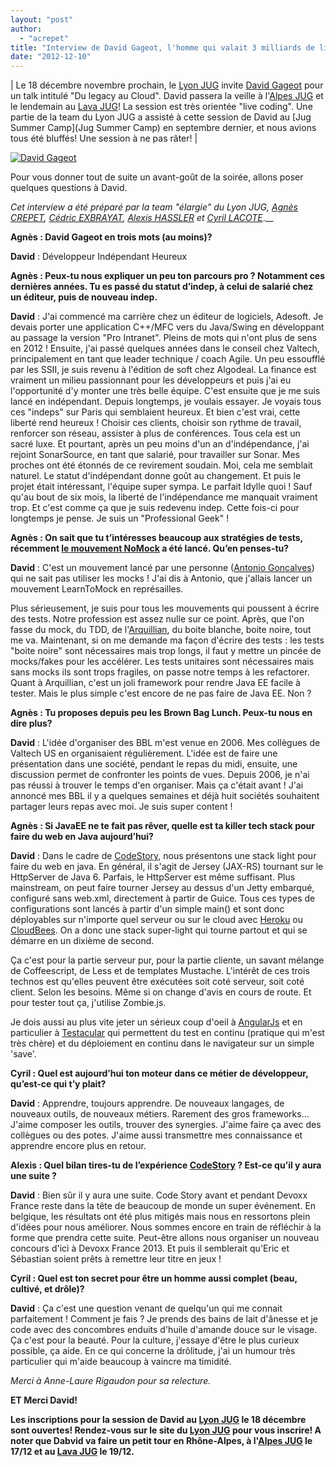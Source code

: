 ```yaml
---
layout: "post"
author: 
  - "acrepet"
title: "Interview de David Gageot, l'homme qui valait 3 milliards de lignes de code"
date: "2012-12-10"
---
```


| Le 18 décembre novembre prochain, le [Lyon JUG](http://www.lyonjug.org/) invite [David Gageot](http://blog.javabien.net/) pour un talk intitulé "Du legacy au Cloud". David passera la veille à l'[Alpes JUG](http://www.alpesjug.org/) et le lendemain au [Lava JUG](http://www.lavajug.org/xwiki/bin/view/Main/WebHome)! La session est très orientée "live coding". Une partie de la team du Lyon JUG a assisté à cette session de David au [Jug Summer Camp](Jug Summer Camp) en septembre dernier, et nous avions tous été bluffés! Une session à ne pas râter! |

[![David Gageot](https://lh3.googleusercontent.com/-dpNJ7NFOpzs/AAAAAAAAAAI/AAAAAAAAAg8/zs4GxqiYnJ4/s250-c-k/photo.jpg?height=180&width=180)](http://blog.javabien.net/)

Pour vous donner tout de suite un avant-goût de la soirée, allons poser quelques questions à David.

_Cet interview a été préparé par la team "élargie" du Lyon JUG, [Agnès CREPET](http://twitter.com/agnes_crepet), [Cédric EXBRAYAT](https://fr.twitter.com/cedric_exbrayat), [Alexis HASSLER](https://fr.twitter.com/AlexisHassler) et [Cyril LACOTE](http://twitter.com/clacote)_.__

**Agnès : David Gageot en trois mots (au moins)?**

**David** : Développeur Indépendant Heureux

**Agnès : Peux-tu nous expliquer un peu ton parcours pro ? Notamment ces dernières années. Tu es passé du statut d’indep, à celui de salarié chez un éditeur, puis de nouveau indep.**

**David** : J'ai commencé ma carrière chez un éditeur de logiciels, Adesoft. Je devais porter une application C++/MFC vers du Java/Swing en développant au passage la version "Pro Intranet". Pleins de mots qui n'ont plus de sens en 2012 ! Ensuite, j'ai passé quelques années dans le conseil chez Valtech, principalement en tant que leader technique / coach Agile. Un peu essoufflé par les SSII, je suis revenu à l'édition de soft chez Algodeal. La finance est vraiment un milieu passionnant pour les développeurs et puis j'ai eu l'opportunité d'y monter une très belle équipe. C'est ensuite que je me suis lancé en indépendant. Depuis longtemps, je voulais essayer. Je voyais tous ces "indeps" sur Paris qui semblaient heureux. Et bien c'est vrai, cette liberté rend heureux ! Choisir ces clients, choisir son rythme de travail, renforcer son réseau, assister à plus de conférences. Tous cela est un sacré luxe. Et pourtant, après un peu moins d'un an d'indépendance, j'ai rejoint SonarSource, en tant que salarié, pour travailler sur Sonar. Mes proches ont été étonnés de ce revirement soudain. Moi, cela me semblait naturel. Le statut d'indépendant donne goût au changement. Et puis le projet était intéressant, l'équipe super sympa. Le parfait Idylle quoi ! Sauf qu'au bout de six mois, la liberté de l'indépendance me manquait vraiment trop. Et c'est comme ça que je suis redevenu indep. Cette fois-ci pour longtemps je pense. Je suis un "Professional Geek" !

**Agnès : On sait que tu t’intéresses beaucoup aux stratégies de tests, récemment [le mouvement NoMock](http://antoniogoncalves.org/2012/11/27/launching-the-nomock-movement/) a été lancé. Qu’en penses-tu?**

**David** : C'est un mouvement lancé par une personne ([Antonio Goncalves](http://antoniogoncalves.org/)) qui ne sait pas utiliser les mocks ! J'ai dis à Antonio, que j'allais lancer un mouvement LearnToMock en représailles.

Plus sérieusement, je suis pour tous les mouvements qui poussent à écrire des tests. Notre profession est assez nulle sur ce point. Après, que l'on fasse du mock, du TDD, de l'[Arquillian](http://www.jboss.org/arquillian.html), du boite blanche, boite noire, tout me va. Maintenant, si on me demande ma façon d'écrire des tests : les tests "boite noire" sont nécessaires mais trop longs, il faut y mettre un pincée de mocks/fakes pour les accélérer. Les tests unitaires sont nécessaires mais sans mocks ils sont trops fragiles, on passe notre temps à les refactorer. Quant à Arquillian, c'est un joli framework pour rendre Java EE facile à tester. Mais le plus simple c'est encore de ne pas faire de Java EE. Non ?

**Agnès : Tu proposes depuis peu les Brown Bag Lunch. Peux-tu nous en dire plus?**

**David** : L'idée d'organiser des BBL m'est venue en 2006. Mes collègues de Valtech US en organisaient régulièrement. L'idée est de faire une présentation dans une société, pendant le repas du midi, ensuite, une discussion permet de confronter les points de vues. Depuis 2006, je n'ai pas réussi à trouver le temps d'en organiser. Mais ça c'était avant ! J'ai annoncé mes BBL il y a quelques semaines et déjà huit sociétés souhaitent partager leurs repas avec moi. Je suis super content !

**Agnès : Si JavaEE ne te fait pas rêver, quelle est ta killer tech stack pour faire du web en Java aujourd’hui?**

**David** : Dans le cadre de [CodeStory](http://code-story.net/), nous présentons une stack light pour faire du web en java. En général, il s'agit de Jersey (JAX-RS) tournant sur le HttpServer de Java 6. Parfais, le HttpServer est même suffisant. Plus mainstream, on peut faire tourner Jersey au dessus d'un Jetty embarqué, configuré sans web.xml, directement à partir de Guice. Tous ces types de configurations sont lancés à partir d'un simple main() et sont donc déployables sur n'importe quel serveur ou sur le cloud avec [Heroku](http://www.heroku.com/) ou [CloudBees](http://www.cloudbees.com/). On a donc une stack super-light qui tourne partout et qui se démarre en un dixième de second.

Ça c'est pour la partie serveur pur, pour la partie cliente, un savant mélange de Coffeescript, de Less et de templates Mustache. L'intérêt de ces trois technos est qu'elles peuvent être exécutées soit coté serveur, soit coté client. Selon les besoins. Même si on change d'avis en cours de route. Et pour tester tout ça, j'utilise Zombie.js.

Je dois aussi au plus vite jeter un sérieux coup d'oeil à [AngularJs](http://angularjs.org/) et en particulier à [Testacular](http://vojtajina.github.com/testacular/) qui permettent du test en continu (pratique qui m'est très chère) et du déploiement en continu dans le navigateur sur un simple 'save'.

**Cyril : Quel est aujourd’hui ton moteur dans ce métier de développeur, qu’est-ce qui t’y plait?**

**David** : Apprendre, toujours apprendre. De nouveaux langages, de nouveaux outils, de nouveaux métiers. Rarement des gros frameworks... J'aime composer les outils, trouver des synergies. J'aime faire ça avec des collègues ou des potes. J'aime aussi transmettre mes connaissance et apprendre encore plus en retour.

**Alexis : Quel bilan tires-tu de l’expérience [CodeStory](http://code-story.net/) ? Est-ce qu’il y aura une suite ?**

**David** : Bien sûr il y aura une suite. Code Story avant et pendant Devoxx France reste dans la tête de beaucoup de monde un super événement. En belgique, les résultats ont été plus mitigés mais nous en ressortons plein d'idées pour nous améliorer. Nous sommes encore en train de réfléchir à la forme que prendra cette suite. Peut-être allons nous organiser un nouveau concours d'ici à Devoxx France 2013. Et puis il semblerait qu'Eric et Sébastian soient prêts à remettre leur titre en jeux !

**Cyril : Quel est ton secret pour être un homme aussi complet (beau, cultivé, et drôle)?**

**David** : Ça c'est une question venant de quelqu'un qui me connait parfaitement ! Comment je fais ? Je prends des bains de lait d'ânesse et je code avec des concombres enduits d'huile d'amande douce sur le visage. Ça c'est pour la beauté. Pour la culture, j'essaye d'être le plus curieux possible, ça aide. En ce qui concerne la drôlitude, j'ai un humour très particulier qui m'aide beaucoup à vaincre ma timidité.

_Merci à Anne-Laure Rigaudon pour sa relecture._

**ET Merci David!**

**Les inscriptions pour la session de David au [Lyon JUG](http://www.lyonjug.org) le 18 décembre sont ouvertes! Rendez-vous sur le site du [Lyon JUG](http://www.lyonjug.org/evenements/du-legacy-au-cloud) pour vous inscrire! A noter que Dabvid va faire un petit tour en Rhône-Alpes, à l'[Alpes JUG](http://www.alpesjug.org/) le 17/12 et au [Lava JUG](http://www.lavajug.org/xwiki/bin/view/Main/WebHome) le 19/12.**

